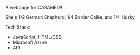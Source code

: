A webpage for CARAMEL!!

She's 1/2 German Shepherd, 1/4 Border Collie, and 1/4 Husky

Tech Stack:
- JavaScript, HTML/CSS
- Microsoft Azure
- API
